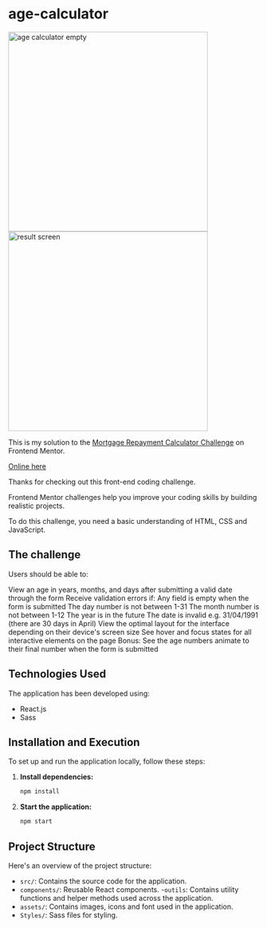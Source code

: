 # age-calculator

<img src="https://i.imgur.com/bdTNEQb.png" alt="age calculator empty" style="width:400px; height:auto;">    <img src="https://i.imgur.com/O8Tgs61.png" alt="result screen" style="width:400px; height:auto;">


This is my solution to the [Mortgage Repayment Calculator Challenge]([https://www.frontendmentor.io/challenges/mortgage-repayment-calculator-Galx1LXK73](https://www.frontendmentor.io/challenges/age-calculator-app-dF9DFFpj-Q)) on Frontend Mentor.

[Online here](https://david-chazoule.github.io/age-calculator/)

Thanks for checking out this front-end coding challenge.

Frontend Mentor challenges help you improve your coding skills by building realistic projects.

To do this challenge, you need a basic understanding of HTML, CSS and JavaScript.


## The challenge
Users should be able to:

View an age in years, months, and days after submitting a valid date through the form
Receive validation errors if:
Any field is empty when the form is submitted
The day number is not between 1-31
The month number is not between 1-12
The year is in the future
The date is invalid e.g. 31/04/1991 (there are 30 days in April)
View the optimal layout for the interface depending on their device's screen size
See hover and focus states for all interactive elements on the page
Bonus: See the age numbers animate to their final number when the form is submitted

## Technologies Used

The application has been developed using:
- React.js
- Sass

## Installation and Execution

To set up and run the application locally, follow these steps:

1. **Install dependencies:**

    ```bash
    npm install
    ```

2. **Start the application:**

    ```bash
    npm start
    ```

## Project Structure

Here's an overview of the project structure:

- `src/`: Contains the source code for the application.
- `components/`: Reusable React components.
-`outils`: Contains utility functions and helper methods used across the application.
- `assets/`: Contains images, icons and font used in the application.
- `Styles/`: Sass files for styling.
